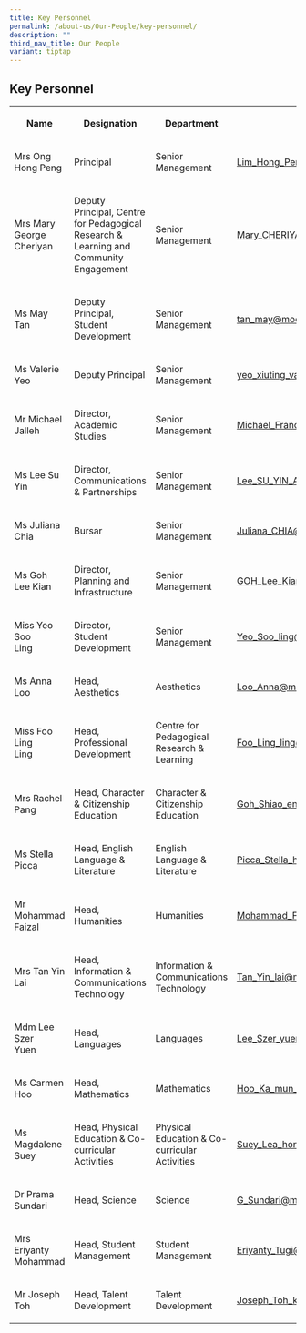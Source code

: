 ```yaml
---
title: Key Personnel
permalink: /about-us/Our-People/key-personnel/
description: ""
third_nav_title: Our People
variant: tiptap
---
```

<h2>Key Personnel</h2>
<table style="minWidth: 100px">
<colgroup>
<col>
<col>
<col>
<col>
</colgroup>
<tbody>
<tr>
<th rowspan="1" colspan="1">
<p>Name</p>
</th>
<th rowspan="1" colspan="1">
<p>Designation</p>
</th>
<th rowspan="1" colspan="1">
<p>Department</p>
</th>
<th rowspan="1" colspan="1">
<p>Email</p>
</th>
</tr>
<tr>
<td rowspan="1" colspan="1">
<p>Mrs Ong Hong Peng</p>
</td>
<td rowspan="1" colspan="1">
<p>Principal</p>
</td>
<td rowspan="1" colspan="1">
<p>Senior Management</p>
</td>
<td rowspan="1" colspan="1">
<p><a href="mailto:Lim_Hong_Peng@moe.edu.sg" rel="noopener noreferrer nofollow" target="_blank">Lim_Hong_Peng@moe.edu.sg</a>
</p>
</td>
</tr>
<tr>
<td rowspan="1" colspan="1">
<p>Mrs Mary
<br>George
<br>Cheriyan</p>
</td>
<td rowspan="1" colspan="1">
<p>Deputy Principal, Centre for Pedagogical Research &amp; Learning and Community
Engagement</p>
</td>
<td rowspan="1" colspan="1">
<p>Senior Management</p>
</td>
<td rowspan="1" colspan="1">
<p><a href="mailto:Mary_CHERIYAN@moe.edu.sg" rel="noopener noreferrer nofollow" target="_blank">Mary_CHERIYAN@moe.edu.sg</a>
</p>
<p></p>
</td>
</tr>
<tr>
<td rowspan="1" colspan="1">
<p>Ms May Tan</p>
</td>
<td rowspan="1" colspan="1">
<p>Deputy Principal, Student
<br>Development</p>
</td>
<td rowspan="1" colspan="1">
<p>Senior Management</p>
</td>
<td rowspan="1" colspan="1">
<p><a href="mailto:tan_may@moe.edu.sg" rel="noopener noreferrer nofollow" target="_blank">tan_may@moe.edu.sg</a>
</p>
<p></p>
</td>
</tr>
<tr>
<td rowspan="1" colspan="1">
<p>Ms&nbsp;Valerie Yeo</p>
</td>
<td rowspan="1" colspan="1">
<p>Deputy Principal</p>
</td>
<td rowspan="1" colspan="1">
<p>Senior Management</p>
</td>
<td rowspan="1" colspan="1">
<p><a href="mailto:yeo_xiuting_valerie@moe.edu.sg" rel="noopener noreferrer nofollow" target="_blank">yeo_xiuting_valerie@moe.edu.sg</a>
</p>
</td>
</tr>
<tr>
<td rowspan="1" colspan="1">
<p>Mr Michael
<br>Jalleh</p>
</td>
<td rowspan="1" colspan="1">
<p>Director, Academic Studies</p>
</td>
<td rowspan="1" colspan="1">
<p>Senior Management</p>
</td>
<td rowspan="1" colspan="1">
<p><a href="mailto:Michael_Francis_jalleh@moe.edu.sg" rel="noopener noreferrer nofollow" target="_blank">Michael_Francis_jalleh@moe.edu.sg</a>
</p>
</td>
</tr>
<tr>
<td rowspan="1" colspan="1">
<p>Ms Lee Su Yin</p>
</td>
<td rowspan="1" colspan="1">
<p>Director, Communications &amp; Partnerships</p>
</td>
<td rowspan="1" colspan="1">
<p>Senior Management</p>
</td>
<td rowspan="1" colspan="1">
<p><a href="mailto:Lee_SU_YIN_A@moe.edu.sg" rel="noopener noreferrer nofollow" target="_blank">Lee_SU_YIN_A@moe.edu.sg</a>
</p>
</td>
</tr>
<tr>
<td rowspan="1" colspan="1">
<p>Ms Juliana Chia</p>
</td>
<td rowspan="1" colspan="1">
<p>Bursar</p>
</td>
<td rowspan="1" colspan="1">
<p>Senior Management</p>
</td>
<td rowspan="1" colspan="1">
<p><a href="mailto:Juliana_CHIA@moe.edu.sg" rel="noopener noreferrer nofollow" target="_blank">Juliana_CHIA@moe.edu.sg</a>
</p>
</td>
</tr>
<tr>
<td rowspan="1" colspan="1">
<p>Ms Goh Lee Kian</p>
</td>
<td rowspan="1" colspan="1">
<p>Director, Planning and Infrastructure</p>
</td>
<td rowspan="1" colspan="1">
<p>Senior Management</p>
</td>
<td rowspan="1" colspan="1">
<p><a href="mailto:GOH_Lee_Kian@moe.edu.sg" rel="noopener noreferrer nofollow" target="_blank">GOH_Lee_Kian@moe.edu.sg</a>
</p>
<p></p>
</td>
</tr>
<tr>
<td rowspan="1" colspan="1">
<p>Miss Yeo Soo
<br>Ling</p>
</td>
<td rowspan="1" colspan="1">
<p>Director, Student Development</p>
</td>
<td rowspan="1" colspan="1">
<p>Senior Management</p>
</td>
<td rowspan="1" colspan="1">
<p><a href="mailto:Yeo_Soo_ling@moe.edu.sg" rel="noopener noreferrer nofollow" target="_blank">Yeo_Soo_ling@moe.edu.sg</a>
</p>
</td>
</tr>
<tr>
<td rowspan="1" colspan="1">
<p>Ms Anna Loo</p>
</td>
<td rowspan="1" colspan="1">
<p>Head, Aesthetics</p>
</td>
<td rowspan="1" colspan="1">
<p>Aesthetics</p>
</td>
<td rowspan="1" colspan="1">
<p><a href="mailto:Loo_Anna@moe.edu.sg" rel="noopener noreferrer nofollow" target="_blank">Loo_Anna@moe.edu.sg</a>
</p>
</td>
</tr>
<tr>
<td rowspan="1" colspan="1">
<p>Miss Foo Ling
<br>Ling</p>
</td>
<td rowspan="1" colspan="1">
<p>Head, Professional Development</p>
</td>
<td rowspan="1" colspan="1">
<p>Centre for Pedagogical Research &amp; Learning</p>
</td>
<td rowspan="1" colspan="1">
<p><a href="mailto:Foo_Ling_ling@moe.edu.sg" rel="noopener noreferrer nofollow" target="_blank">Foo_Ling_ling@moe.edu.sg</a>
</p>
</td>
</tr>
<tr>
<td rowspan="1" colspan="1">
<p>Mrs Rachel Pang</p>
</td>
<td rowspan="1" colspan="1">
<p>Head, Character &amp; Citizenship Education</p>
</td>
<td rowspan="1" colspan="1">
<p>Character &amp; Citizenship Education</p>
</td>
<td rowspan="1" colspan="1">
<p><a href="mailto:Goh_Shiao_en_rachel@moe.edu.sg" rel="noopener noreferrer nofollow" target="_blank">Goh_Shiao_en_rachel@moe.edu.sg</a>
</p>
</td>
</tr>
<tr>
<td rowspan="1" colspan="1">
<p>Ms Stella Picca</p>
</td>
<td rowspan="1" colspan="1">
<p>Head, English Language &amp; Literature</p>
</td>
<td rowspan="1" colspan="1">
<p>English Language &amp; Literature</p>
</td>
<td rowspan="1" colspan="1">
<p><a href="mailto:Picca_Stella_hong_sin@moe.edu.sg" rel="noopener noreferrer nofollow" target="_blank">Picca_Stella_hong_sin@moe.edu.sg</a>
</p>
</td>
</tr>
<tr>
<td rowspan="1" colspan="1">
<p>Mr Mohammad
<br>Faizal</p>
</td>
<td rowspan="1" colspan="1">
<p>Head, Humanities</p>
</td>
<td rowspan="1" colspan="1">
<p>Humanities</p>
</td>
<td rowspan="1" colspan="1">
<p><a href="mailto:Mohammad_Faizal_abdul_az@moe.edu.sg" rel="noopener noreferrer nofollow" target="_blank">Mohammad_Faizal_abdul_az@moe.edu.sg</a>
</p>
</td>
</tr>
<tr>
<td rowspan="1" colspan="1">
<p>Mrs Tan Yin Lai</p>
</td>
<td rowspan="1" colspan="1">
<p>Head, Information &amp; Communications Technology</p>
</td>
<td rowspan="1" colspan="1">
<p>Information &amp; Communications Technology</p>
</td>
<td rowspan="1" colspan="1">
<p><a href="mailto:Tan_Yin_lai@moe.edu.sg" rel="noopener noreferrer nofollow" target="_blank">Tan_Yin_lai@moe.edu.sg</a>
</p>
</td>
</tr>
<tr>
<td rowspan="1" colspan="1">
<p>Mdm Lee Szer
<br>Yuen</p>
</td>
<td rowspan="1" colspan="1">
<p>Head, Languages</p>
</td>
<td rowspan="1" colspan="1">
<p>Languages</p>
</td>
<td rowspan="1" colspan="1">
<p><a href="mailto:Lee_Szer_yuen@moe.edu.sg" rel="noopener noreferrer nofollow" target="_blank">Lee_Szer_yuen@moe.edu.sg</a>
</p>
</td>
</tr>
<tr>
<td rowspan="1" colspan="1">
<p>Ms Carmen Hoo</p>
</td>
<td rowspan="1" colspan="1">
<p>Head, Mathematics</p>
</td>
<td rowspan="1" colspan="1">
<p>Mathematics</p>
</td>
<td rowspan="1" colspan="1">
<p><a href="mailto:Hoo_Ka_mun_carmen@moe.edu.sg" rel="noopener noreferrer nofollow" target="_blank">Hoo_Ka_mun_carmen@moe.edu.sg</a>
</p>
</td>
</tr>
<tr>
<td rowspan="1" colspan="1">
<p>Ms Magdalene
<br>Suey</p>
</td>
<td rowspan="1" colspan="1">
<p>Head, Physical Education &amp; Co-curricular Activities</p>
</td>
<td rowspan="1" colspan="1">
<p>Physical Education &amp; Co-curricular Activities</p>
</td>
<td rowspan="1" colspan="1">
<p><a href="mailto:Suey_Lea_hong@moe.edu.sg" rel="noopener noreferrer nofollow" target="_blank">Suey_Lea_hong@moe.edu.sg</a>
</p>
</td>
</tr>
<tr>
<td rowspan="1" colspan="1">
<p>Dr Prama
<br>Sundari</p>
</td>
<td rowspan="1" colspan="1">
<p>Head, Science</p>
</td>
<td rowspan="1" colspan="1">
<p>Science</p>
</td>
<td rowspan="1" colspan="1">
<p><a href="mailto:G_Sundari@moe.edu.sg" rel="noopener noreferrer nofollow" target="_blank">G_Sundari@moe.edu.sg</a>
</p>
</td>
</tr>
<tr>
<td rowspan="1" colspan="1">
<p>Mrs Eriyanty
<br>Mohammad</p>
</td>
<td rowspan="1" colspan="1">
<p>Head, Student Management</p>
</td>
<td rowspan="1" colspan="1">
<p>Student Management</p>
</td>
<td rowspan="1" colspan="1">
<p><a href="mailto:Eriyanty_Tugi@moe.edu.sg" rel="noopener noreferrer nofollow" target="_blank">Eriyanty_Tugi@moe.edu.sg</a>
</p>
</td>
</tr>
<tr>
<td rowspan="1" colspan="1">
<p>Mr Joseph Toh</p>
</td>
<td rowspan="1" colspan="1">
<p>Head, Talent Development</p>
</td>
<td rowspan="1" colspan="1">
<p>Talent Development</p>
</td>
<td rowspan="1" colspan="1">
<p><a href="mailto:Joseph_Toh_kim_leng@moe.edu.sg" rel="noopener noreferrer nofollow" target="_blank">Joseph_Toh_kim_leng@moe.edu.sg</a>
</p>
</td>
</tr>
</tbody>
</table>
<p></p>